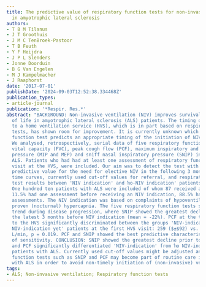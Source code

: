 ```yaml
---
title: The predictive value of respiratory function tests for non-invasive ventilation
  in amyotrophic lateral sclerosis
authors:
- T B M Tilanus
- J T Groothuis
- J M C TenBroek-Pastoor
- T B Feuth
- Y F Heijdra
- J P L Slenders
- Jonne Doorduin
- B G Van Engelen
- M J Kampelmacher
- J Raaphorst
date: '2017-07-01'
publishDate: '2024-09-03T12:52:38.334468Z'
publication_types:
- article-journal
publication: '*Respir. Res.*'
abstract: "BACKGROUND: Non-invasive ventilation (NIV) improves survival and quality
  of life in amyotrophic lateral sclerosis (ALS) patients. The timing of referral
  to a home ventilation service (HVS), which is in part based on respiratory function
  tests, has shown room for improvement. It is currently unknown which respiratory
  function test predicts an appropriate timing of the initiation of NIV. METHODS:
  We analysed, retrospectively, serial data of five respiratory function tests: forced
  vital capacity (FVC), peak cough flow (PCF), maximum inspiratory and expiratory
  pressure (MIP and MEP) and sniff nasal inspiratory pressure (SNIP) in patients with
  ALS. Patients who had had at least one assessment of respiratory function and one
  visit at the HVS, were included. Our aim was to detect the test with the highest
  predictive value for the need for elective NIV in the following 3 months. We analysed
  time curves, currently used cut-off values for referral, and respiratory function
  test results between 'NIV indication' and ŉo-NIV indication' patients. RESULTS:
  One hundred ten patients with ALS were included of whom 87 received an NIV indication;
  11.5% had one assessment before receiving an NIV indication, 88.5% had two or more
  assessments. The NIV indication was based on complaints of hypoventilation and/or
  proven (nocturnal) hypercapnia. The five respiratory function tests showed a descending
  trend during disease progression, where SNIP showed the greatest decline within
  the latest 3 months before NIV indication (mean = -22%). PCF at the time of referral
  to the HVS significantly discriminated between the groups 'NIV-indication' and ŉo
  NIV-indication yet' patients at the first HVS visit: 259 ($±$92) vs. 348 ($±$137)
  L/min, p = 0.019. PCF and SNIP showed the best predictive characteristics in terms
  of sensitivity. CONCLUSION: SNIP showed the greatest decline prior to NIV indication
  and PCF significantly differentiated 'NIV-indication' from ŉo NIV-indication yet'
  patients with ALS. Currently used cut-off values might be adjusted and other respiratory
  function tests such as SNIP and PCF may become part of routine care in patients
  with ALS in order to avoid non-timely initiation of (non-invasive) ventilation."
tags:
- ALS; Non-invasive ventilation; Respiratory function tests
---
```

